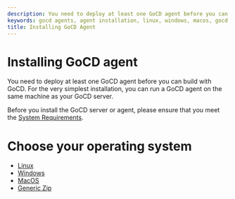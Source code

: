 ```yaml
---
description: You need to deploy at least one GoCD agent before you can build with GoCD. You can run a GoCD agent on the same machine as your GoCD server.
keywords: gocd agents, agent installation, linux, windows, macos, gocd server
title: Installing GoCD Agent
---
```


# Installing GoCD agent

You need to deploy at least one GoCD agent before you can build with GoCD. For the very simplest installation, you can run a GoCD agent on the same machine as your GoCD server.

Before you install the GoCD server or agent, please ensure that you meet the [System Requirements](system_requirements.html).

# Choose your operating system

- [Linux](install/agent/linux.html)
- [Windows](install/agent/windows.html)
- [MacOS](install/agent/osx.html)
- [Generic Zip](install/agent/zip.html)
